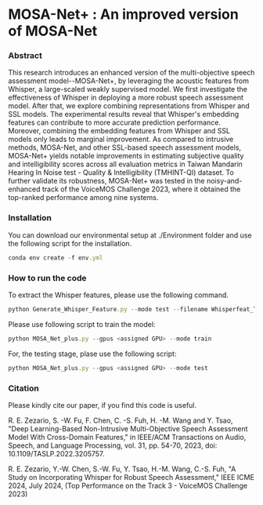 # MOSA-Net+ : An improved version of MOSA-Net 

### Abstract
This research introduces an enhanced version of the multi-objective speech assessment model--MOSA-Net+, by leveraging the acoustic features from Whisper, a large-scaled weakly supervised model. We first investigate the effectiveness of Whisper in deploying a more robust speech assessment model. After that, we explore combining representations from Whisper and SSL models.  The experimental results reveal that Whisper's embedding features can contribute to more accurate prediction performance. Moreover, combining the embedding features from Whisper and SSL models only leads to marginal improvement. As compared to intrusive methods, MOSA-Net, and other SSL-based speech assessment models, MOSA-Net+ yields notable improvements in estimating subjective quality and intelligibility scores across all evaluation metrics in Taiwan Mandarin Hearing In Noise test - Quality & Intelligibility (TMHINT-QI) dataset. To further validate its robustness, MOSA-Net+ was tested in the noisy-and-enhanced track of the VoiceMOS Challenge 2023, where it obtained the top-ranked performance among nine systems.

### Installation ###

You can download our environmental setup at ./Environment folder and use the following script for the installation.
```js
conda env create -f env.yml
```

### How to run the code ###

To extract the Whisper features, please use the following command.
```js
python Generate_Whisper_Feature.py --mode test --filename Whisperfeat_Test_VoiceMOS_2023
```
Please use following script to train the model:
```js
python MOSA_Net_plus.py --gpus <assigned GPU> --mode train
```
For, the testing stage, plase use the following script:
```js
python MOSA_Net_plus.py --gpus <assigned GPU> --mode test
```

### Citation ###

Please kindly cite our paper, if you find this code is useful.

<a id="1"></a> 
R. E. Zezario, S. -W. Fu, F. Chen, C. -S. Fuh, H. -M. Wang and Y. Tsao, "Deep Learning-Based Non-Intrusive Multi-Objective Speech Assessment Model With Cross-Domain Features," in IEEE/ACM Transactions on Audio, Speech, and Language Processing, vol. 31, pp. 54-70, 2023, doi: 10.1109/TASLP.2022.3205757.

R. E. Zezario, Y.-W. Chen, S.-W. Fu, Y. Tsao, H.-M. Wang, C.-S. Fuh, "A Study on Incorporating Whisper for Robust Speech Assessment," IEEE ICME 2024, July 2024, (Top Performance on the Track 3 - VoiceMOS Challenge 2023)
